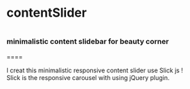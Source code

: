 #  <H1> contentSlider</H1>
# <H3> minimalistic content slidebar for beauty corner</H3>
====


  <dt>I creat this minimalistic responsive content slider use Slick js !</dt>
  <dt>Slick is the responsive carousel with using  jQuery plugin.</dt>
